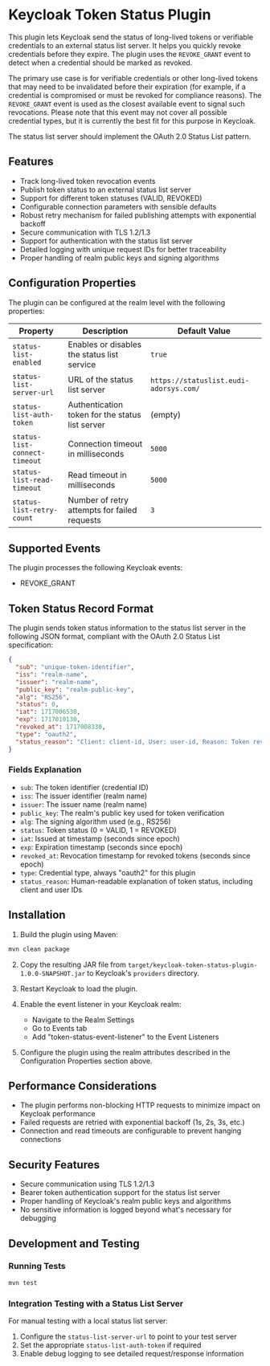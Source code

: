 # Keycloak Token Status Plugin

This plugin lets Keycloak send the status of long-lived tokens or verifiable credentials to an external status list server. It helps you quickly revoke credentials before they expire. The plugin uses the `REVOKE_GRANT` event to detect when a credential should be marked as revoked.

The primary use case is for verifiable credentials or other long-lived tokens that may need to be invalidated before their expiration (for example, if a credential is compromised or must be revoked for compliance reasons). The `REVOKE_GRANT` event is used as the closest available event to signal such revocations. Please note that this event may not cover all possible credential types, but it is currently the best fit for this purpose in Keycloak.

The status list server should implement the OAuth 2.0 Status List pattern.

## Features

- Track long-lived token revocation events
- Publish token status to an external status list server
- Support for different token statuses (VALID, REVOKED)
- Configurable connection parameters with sensible defaults
- Robust retry mechanism for failed publishing attempts with exponential backoff
- Secure communication with TLS 1.2/1.3
- Support for authentication with the status list server
- Detailed logging with unique request IDs for better traceability
- Proper handling of realm public keys and signing algorithms

## Configuration Properties

The plugin can be configured at the realm level with the following properties:

| Property | Description | Default Value |
|----------|-------------|---------------|
| `status-list-enabled` | Enables or disables the status list service | `true` |
| `status-list-server-url` | URL of the status list server | `https://statuslist.eudi-adorsys.com/` |
| `status-list-auth-token` | Authentication token for the status list server | (empty) |
| `status-list-connect-timeout` | Connection timeout in milliseconds | `5000` |
| `status-list-read-timeout` | Read timeout in milliseconds | `5000` |
| `status-list-retry-count` | Number of retry attempts for failed requests | `3` |

## Supported Events

The plugin processes the following Keycloak events:

- REVOKE_GRANT

## Token Status Record Format

The plugin sends token status information to the status list server in the following JSON format, compliant with the OAuth 2.0 Status List specification:

```json
{
  "sub": "unique-token-identifier",
  "iss": "realm-name",
  "issuer": "realm-name",
  "public_key": "realm-public-key",
  "alg": "RS256",
  "status": 0,
  "iat": 1717006530,
  "exp": 1717010130,
  "revoked_at": 1717008330,
  "type": "oauth2",
  "status_reason": "Client: client-id, User: user-id, Reason: Token revoked"
}
```

### Fields Explanation

- `sub`: The token identifier (credential ID)
- `iss`: The issuer identifier (realm name)
- `issuer`: The issuer name (realm name)
- `public_key`: The realm's public key used for token verification
- `alg`: The signing algorithm used (e.g., RS256)
- `status`: Token status (0 = VALID, 1 = REVOKED)
- `iat`: Issued at timestamp (seconds since epoch)
- `exp`: Expiration timestamp (seconds since epoch)
- `revoked_at`: Revocation timestamp for revoked tokens (seconds since epoch)
- `type`: Credential type, always "oauth2" for this plugin
- `status_reason`: Human-readable explanation of token status, including client and user IDs

## Installation

1. Build the plugin using Maven:

```bash
mvn clean package
```

2. Copy the resulting JAR file from `target/keycloak-token-status-plugin-1.0.0-SNAPSHOT.jar` to Keycloak's `providers` directory.

3. Restart Keycloak to load the plugin.

4. Enable the event listener in your Keycloak realm:
   - Navigate to the Realm Settings
   - Go to Events tab
   - Add "token-status-event-listener" to the Event Listeners

5. Configure the plugin using the realm attributes described in the Configuration Properties section above.

## Performance Considerations

- The plugin performs non-blocking HTTP requests to minimize impact on Keycloak performance
- Failed requests are retried with exponential backoff (1s, 2s, 3s, etc.)
- Connection and read timeouts are configurable to prevent hanging connections

## Security Features

- Secure communication using TLS 1.2/1.3
- Bearer token authentication support for the status list server
- Proper handling of Keycloak's realm public keys and algorithms
- No sensitive information is logged beyond what's necessary for debugging

## Development and Testing

### Running Tests

```bash
mvn test
```

### Integration Testing with a Status List Server

For manual testing with a local status list server:

1. Configure the `status-list-server-url` to point to your test server
2. Set the appropriate `status-list-auth-token` if required
3. Enable debug logging to see detailed request/response information
